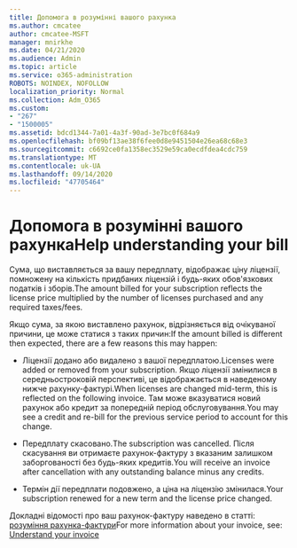 ```yaml
---
title: Допомога в розумінні вашого рахунка
ms.author: cmcatee
author: cmcatee-MSFT
manager: mnirkhe
ms.date: 04/21/2020
ms.audience: Admin
ms.topic: article
ms.service: o365-administration
ROBOTS: NOINDEX, NOFOLLOW
localization_priority: Normal
ms.collection: Adm_O365
ms.custom:
- "267"
- "1500005"
ms.assetid: bdcd1344-7a01-4a3f-90ad-3e7bc0f684a9
ms.openlocfilehash: bf09bf13ae38f6fee0d8e9451504e26ea68c68e3
ms.sourcegitcommit: c6692ce0fa1358ec3529e59ca0ecdfdea4cdc759
ms.translationtype: MT
ms.contentlocale: uk-UA
ms.lasthandoff: 09/14/2020
ms.locfileid: "47705464"
---
```

# <a name="help-understanding-your-bill"></a><span data-ttu-id="aea75-102">Допомога в розумінні вашого рахунка</span><span class="sxs-lookup"><span data-stu-id="aea75-102">Help understanding your bill</span></span>

<span data-ttu-id="aea75-103">Сума, що виставляється за вашу передплату, відображає ціну ліцензії, помножену на кількість придбаних ліцензій і будь-яких обов'язкових податків і зборів.</span><span class="sxs-lookup"><span data-stu-id="aea75-103">The amount billed for your subscription reflects the license price multiplied by the number of licenses purchased and any required taxes/fees.</span></span>
  
<span data-ttu-id="aea75-104">Якщо сума, за якою виставлено рахунок, відрізняється від очікуваної причини, це може статися з таких причин:</span><span class="sxs-lookup"><span data-stu-id="aea75-104">If the amount billed is different then expected, there are a few reasons this may happen:</span></span>
  
- <span data-ttu-id="aea75-105">Ліцензії додано або видалено з вашої передплатою.</span><span class="sxs-lookup"><span data-stu-id="aea75-105">Licenses were added or removed from your subscription.</span></span> <span data-ttu-id="aea75-106">Якщо ліцензії змінилися в середньостроковій перспективі, це відображається в наведеному нижче рахунку-фактурі.</span><span class="sxs-lookup"><span data-stu-id="aea75-106">When licenses are changed mid-term, this is reflected on the following invoice.</span></span> <span data-ttu-id="aea75-107">Там може вказуватися новий рахунок або кредит за попередній період обслуговування.</span><span class="sxs-lookup"><span data-stu-id="aea75-107">You may see a credit and re-bill for the previous service period to account for this change.</span></span>

- <span data-ttu-id="aea75-108">Передплату скасовано.</span><span class="sxs-lookup"><span data-stu-id="aea75-108">The subscription was cancelled.</span></span> <span data-ttu-id="aea75-109">Після скасування ви отримаєте рахунок-фактуру з вказаним залишком заборгованості без будь-яких кредитів.</span><span class="sxs-lookup"><span data-stu-id="aea75-109">You will receive an invoice after cancellation with any outstanding balance minus any credits.</span></span>

- <span data-ttu-id="aea75-110">Термін дії передплати подовжено, а ціна на ліцензію змінилася.</span><span class="sxs-lookup"><span data-stu-id="aea75-110">Your subscription renewed for a new term and the license price changed.</span></span>

<span data-ttu-id="aea75-111">Докладні відомості про ваш рахунок-фактуру наведено в статті: [розуміння рахунка-фактури](https://docs.microsoft.com/microsoft-365/commerce/billing-and-payments/understand-your-invoice2)</span><span class="sxs-lookup"><span data-stu-id="aea75-111">For more information about your invoice, see: [Understand your invoice](https://docs.microsoft.com/microsoft-365/commerce/billing-and-payments/understand-your-invoice2)</span></span>